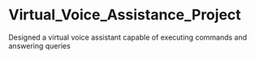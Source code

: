 # Virtual_Voice_Assistance_Project
Designed a virtual voice assistant capable of executing commands and answering queries 
